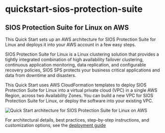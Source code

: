 # quickstart-sios-protection-suite
## SIOS Protection Suite for Linux on AWS

This Quick Start sets up an AWS architecture for SIOS Protection Suite for Linux and deploys it into your AWS account in a few easy steps.

SIOS Protection Suite for Linux is a Linux clustering solution that provides a tightly integrated combination of high availability failover clustering, continuous application monitoring, data replication, and configurable recovery policies, SIOS SPS protects your business critical applications and data from downtime and disasters.

This Quick Start uses AWS CloudFormation templates to deploy SIOS Protection Suite for Linux into a virtual private cloud (VPC) in a single AWS Region, across two Availability Zones. You can build a new VPC for SIOS Protection Suite for Linux, or deploy the software into your existing VPC.

![Quick Start architecture for SIOS Protection Suite for Linux on AWS](https://d0.awsstatic.com/partner-network/QuickStart/datasheets/sios-protection-suite-on-aws-architecture.png)

For architectural details, best practices, step-by-step instructions, and customization options, see the [deployment guide](https://s3.amazonaws.com/quickstart-reference/sios/protection/suite/latest/doc/sios-protection-suite-for-linux-on-the-aws-cloud.pdf)
